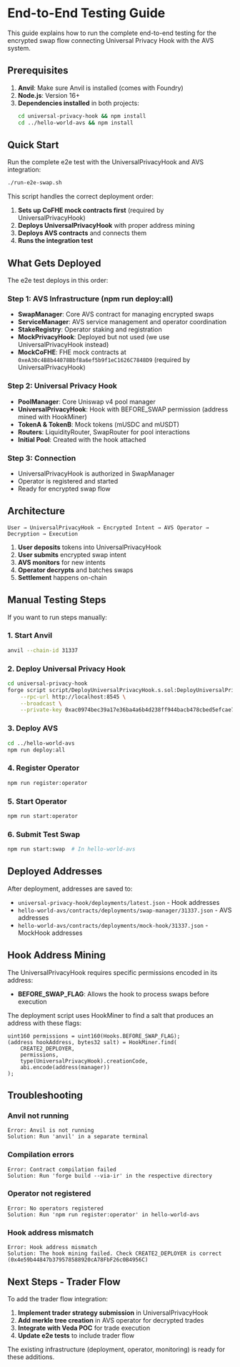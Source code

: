 # End-to-End Testing Guide

This guide explains how to run the complete end-to-end testing for the encrypted swap flow connecting Universal Privacy Hook with the AVS system.

## Prerequisites

1. **Anvil**: Make sure Anvil is installed (comes with Foundry)
2. **Node.js**: Version 16+
3. **Dependencies installed** in both projects:
   ```bash
   cd universal-privacy-hook && npm install
   cd ../hello-world-avs && npm install
   ```

## Quick Start

Run the complete e2e test with the UniversalPrivacyHook and AVS integration:

```bash
./run-e2e-swap.sh
```

This script handles the correct deployment order:
1. **Sets up CoFHE mock contracts first** (required by UniversalPrivacyHook)
2. **Deploys UniversalPrivacyHook** with proper address mining
3. **Deploys AVS contracts** and connects them
4. **Runs the integration test**

## What Gets Deployed

The e2e test deploys in this order:

### Step 1: AVS Infrastructure (npm run deploy:all)
- **SwapManager**: Core AVS contract for managing encrypted swaps
- **ServiceManager**: AVS service management and operator coordination
- **StakeRegistry**: Operator staking and registration
- **MockPrivacyHook**: Deployed but not used (we use UniversalPrivacyHook instead)
- **MockCoFHE**: FHE mock contracts at `0xeA30c4B8b44078Bbf8a6ef5b9f1eC1626C7848D9` (required by UniversalPrivacyHook)

### Step 2: Universal Privacy Hook
- **PoolManager**: Core Uniswap v4 pool manager
- **UniversalPrivacyHook**: Hook with BEFORE_SWAP permission (address mined with HookMiner)
- **TokenA & TokenB**: Mock tokens (mUSDC and mUSDT)
- **Routers**: LiquidityRouter, SwapRouter for pool interactions
- **Initial Pool**: Created with the hook attached

### Step 3: Connection
- UniversalPrivacyHook is authorized in SwapManager
- Operator is registered and started
- Ready for encrypted swap flow

## Architecture

```
User → UniversalPrivacyHook → Encrypted Intent → AVS Operator → Decryption → Execution
```

1. **User deposits** tokens into UniversalPrivacyHook
2. **User submits** encrypted swap intent
3. **AVS monitors** for new intents
4. **Operator decrypts** and batches swaps
5. **Settlement** happens on-chain

## Manual Testing Steps

If you want to run steps manually:

### 1. Start Anvil
```bash
anvil --chain-id 31337
```

### 2. Deploy Universal Privacy Hook
```bash
cd universal-privacy-hook
forge script script/DeployUniversalPrivacyHook.s.sol:DeployUniversalPrivacyHook \
    --rpc-url http://localhost:8545 \
    --broadcast \
    --private-key 0xac0974bec39a17e36ba4a6b4d238ff944bacb478cbed5efcae784d7bf4f2ff80
```

### 3. Deploy AVS
```bash
cd ../hello-world-avs
npm run deploy:all
```

### 4. Register Operator
```bash
npm run register:operator
```

### 5. Start Operator
```bash
npm run start:operator
```

### 6. Submit Test Swap
```bash
npm run start:swap  # In hello-world-avs
```

## Deployed Addresses

After deployment, addresses are saved to:
- `universal-privacy-hook/deployments/latest.json` - Hook addresses
- `hello-world-avs/contracts/deployments/swap-manager/31337.json` - AVS addresses
- `hello-world-avs/contracts/deployments/mock-hook/31337.json` - MockHook addresses

## Hook Address Mining

The UniversalPrivacyHook requires specific permissions encoded in its address:
- **BEFORE_SWAP_FLAG**: Allows the hook to process swaps before execution

The deployment script uses HookMiner to find a salt that produces an address with these flags:

```solidity
uint160 permissions = uint160(Hooks.BEFORE_SWAP_FLAG);
(address hookAddress, bytes32 salt) = HookMiner.find(
    CREATE2_DEPLOYER,
    permissions,
    type(UniversalPrivacyHook).creationCode,
    abi.encode(address(manager))
);
```

## Troubleshooting

### Anvil not running
```
Error: Anvil is not running
Solution: Run 'anvil' in a separate terminal
```

### Compilation errors
```
Error: Contract compilation failed
Solution: Run 'forge build --via-ir' in the respective directory
```

### Operator not registered
```
Error: No operators registered
Solution: Run 'npm run register:operator' in hello-world-avs
```

### Hook address mismatch
```
Error: Hook address mismatch
Solution: The hook mining failed. Check CREATE2_DEPLOYER is correct (0x4e59b44847b379578588920cA78FbF26c0B4956C)
```

## Next Steps - Trader Flow

To add the trader flow integration:

1. **Implement trader strategy submission** in UniversalPrivacyHook
2. **Add merkle tree creation** in AVS operator for decrypted trades
3. **Integrate with Veda POC** for trade execution
4. **Update e2e tests** to include trader flow

The existing infrastructure (deployment, operator, monitoring) is ready for these additions.
